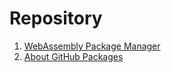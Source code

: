 # Repository

1. [WebAssembly Package Manager](https://wapm.io/)
1. [About GitHub Packages](https://docs.github.com/en/free-pro-team@latest/packages/publishing-and-managing-packages/about-github-packages#supported-clients-and-formats)

